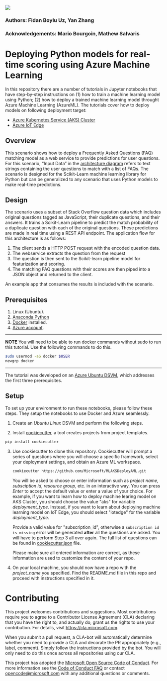 ![](https://dev.azure.com/customai/MLAKSDeployAMLPipeline/_apis/build/status/Microsoft.MLAKSDeployAML%20(master)?branchName=master)

### Authors: Fidan Boylu Uz, Yan Zhang
### Acknowledgements: Mario Bourgoin, Mathew Salvaris

# Deploying Python models for real-time scoring using Azure Machine Learning

In this repository there are a number of tutorials in Jupyter notebooks that have step-by-step instructions on (1) how to train a machine learning model using Python; (2) how to deploy a trained machine learning model throught Azure Machine Learning (AzureML). The tutorials cover how to deploy models on following deployment target:

- [Azure Kubernetes Service (AKS) Cluster](./{{cookiecutter.project_name}}/aks)
- [Azure IoT Edge](./{{cookiecutter.project_name}}/iotedge)

## Overview
This scenario shows how to deploy a Frequently Asked Questions (FAQ) matching model as a web service to provide predictions for user questions. For this scenario, “Input Data” in the [architecture diagram](https://docs.microsoft.com/en-us/azure/architecture/reference-architectures/ai/realtime-scoring-python) refers to text strings containing the user questions to match with a list of FAQs. The scenario is designed for the Scikit-Learn machine learning library for Python but can be generalized to any scenario that uses Python models to make real-time predictions.

## Design
<!-- ![alt text](Design.png "Design") -->
The scenario uses a subset of Stack Overflow question data which includes original questions tagged as JavaScript, their duplicate questions, and their answers. It trains a Scikit-Learn pipeline to predict the match probability of a duplicate question with each of the original questions. These predictions are made in real time using a REST API endpoint.
The application flow for this architecture is as follows:
1.	The client sends a HTTP POST request with the encoded question data.
2.	The  webservice extracts the question from the request
3.	The question is then sent to the Scikit-learn pipeline model for featurization and scoring. 
4.	The matching FAQ questions with their scores are then piped into a JSON object and returned to the client.

An example app that consumes the results is included with the scenario.

## Prerequisites
1. Linux (Ubuntu).
2. [Anaconda Python](https://www.anaconda.com/download)
3. [Docker](https://docs.docker.com/v17.12/install/linux/docker-ee/ubuntu) installed.
4. [Azure account](https://azure.microsoft.com).

---
**NOTE**
You will need to be able to run docker commands without sudo to run this tutorial. Use the following commands to do this.

```bash
sudo usermod -aG docker $USER
newgrp docker
``` 
---

The tutorial was developed on an [Azure Ubuntu
DSVM](https://docs.microsoft.com/en-us/azure/machine-learning/data-science-virtual-machine/dsvm-ubuntu-intro),
which addresses the first three prerequisites.

## Setup
To set up your environment to run these notebooks, please follow these steps.  They setup the notebooks to use Docker and Azure seamlessly.
1. Create an _Ubuntu_ _Linux_ DSVM and perform the following steps.

2. Install [cookiecutter](https://cookiecutter.readthedocs.io/en/latest/installation.html), a tool creates projects from project templates.
```bash
pip install cookiecutter
```

3. Use cookiecutter to clone this repository. Cookiecutter will prompt a series of questions where you will choose a specific framework, select your deployment settings, and obtain an Azure ML workspace.
   ```bash
   cookiecutter https://github.com/Microsoft/MLAKSDeployAML.git
   ```
   You will be asked to choose or enter information such as *project name*, *subsciption id*, *resource group*, etc. in an interactive way. You can press *Enter* to accept the default value or enter a value of your choice. For example, if you want to learn how to deploy machine learing model on AKS Cluster, you should choose the value "aks" for variable *deployment_type*. Instead, if you want to learn about deploying machine learning model on IoT Edge, you should select "iotedge" for the variable *deployment_type*. 

   Provide a valid value for "subscription_id", otherwise a `subscription id is missing` error will be generated **after** all the questions are asked. You will have to perform Step 3 all over again. The full list of questions can be found in [cookiecutter.json](./cookiecutter.json) file. 

   Please make sure all entered information are correct, as these information are used to customize the content of your repo. 

4. On your local machine, you should now have a repo with the *project_name* you specified. Find the README.md file in this repo and proceed with instructions specified in it. 



# Contributing
This project welcomes contributions and suggestions.  Most contributions require you to agree to a
Contributor License Agreement (CLA) declaring that you have the right to, and actually do, grant us
the rights to use your contribution. For details, visit https://cla.microsoft.com.

When you submit a pull request, a CLA-bot will automatically determine whether you need to provide
a CLA and decorate the PR appropriately (e.g., label, comment). Simply follow the instructions
provided by the bot. You will only need to do this once across all repositories using our CLA.

This project has adopted the [Microsoft Open Source Code of Conduct](https://opensource.microsoft.com/codeofconduct/).
For more information see the [Code of Conduct FAQ](https://opensource.microsoft.com/codeofconduct/faq/) or
contact [opencode@microsoft.com](mailto:opencode@microsoft.com) with any additional questions or comments.
